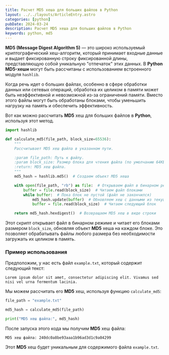 ```yaml
---
title: Расчет MD5 хеша для больших файлов в Python
layout: ../../layouts/ArticleEntry.astro
categories: [python]
pubDate: 2024-03-24
description: Расчет MD5 хеша для больших файлов в Python
keywords: python, md5
---
```


**MD5 (Message Digest Algorithm 5)** — это широко используемый криптографический хеш-алгоритм, который принимает входные данные и выдает фиксированную строку фиксированной длины, представляющую собой уникальную "отпечаток" этих данных. В **Python MD5-хеши** могут быть рассчитаны с использованием встроенного модуля `hashlib`.

Когда речь идет о больших файлах, особенно в сфере обработки данных или сетевых операций, обработка их целиком в памяти может быть неэффективной и невозможной из-за ограничений памяти. Вместо этого файлы могут быть обработаны блоками, чтобы уменьшить нагрузку на память и обеспечить эффективность.

Вот как можно рассчитать **MD5** хеш для больших файлов в **Python**, используя этот метод.

```python
import hashlib

def calculate_md5(file_path, block_size=65536):
    """
    Рассчитывает MD5 хеш файла в указанном пути.

    :param file_path: Путь к файлу.
    :param block_size: Размер блока для чтения файла (по умолчанию 64KB).
    :return: MD5 хеш файла.
    """
    md5_hash = hashlib.md5()  # Создаем объект MD5 хеша

    with open(file_path, "rb") as file:  # Открываем файл в бинарном режиме для чтения
        buffer = file.read(block_size)  # Читаем файл блоками
        while buffer:  # Пока блок не пустой (файл не закончился)
            md5_hash.update(buffer)  # Обновляем хеш с данными из текущего блока
            buffer = file.read(block_size)  # Читаем следующий блок

    return md5_hash.hexdigest()  # Возвращаем MD5 хеш в виде строки
```

Этот скрипт открывает файл в бинарном режиме и читает его блоками размером `block_size`, обновляя объект **MD5** хеша на каждом блоке. Это позволяет обрабатывать файлы любого размера без необходимости загружать их целиком в память.

### Пример использования

Предположим, у нас есть файл `example.txt`, который содержит следующий текст:

```
Lorem ipsum dolor sit amet, consectetur adipiscing elit. Vivamus sed nisi vel urna fermentum lacinia.
```

Мы можем рассчитать его **MD5** хеш, используя функцию `calculate_md5`:

```python
file_path = "example.txt"

md5_hash = calculate_md5(file_path)

print("MD5 хеш файла:", md5_hash)
```

После запуска этого кода мы получим **MD5** хеш файла:

```
MD5 хеш файла: 240dc0a8be93aaa1b96ad3d1c9a04299
```

Этот **MD5** хеш будет уникальным для содержимого файла `example.txt`.